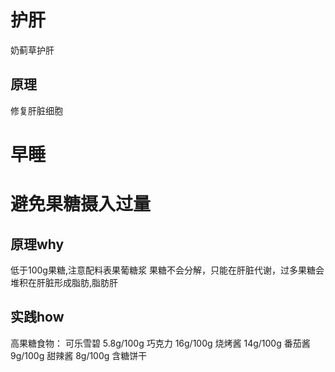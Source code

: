 # 护肝
奶蓟草护肝
## 原理
修复肝脏细胞

# 早睡
# 避免果糖摄入过量
## 原理why
低于100g果糖,注意配料表果葡糖浆
果糖不会分解，只能在肝脏代谢，过多果糖会堆积在肝脏形成脂肪,脂肪肝
## 实践how
高果糖食物：
可乐雪碧 5.8g/100g
巧克力 16g/100g
烧烤酱 14g/100g
番茄酱 9g/100g
甜辣酱 8g/100g
含糖饼干  
